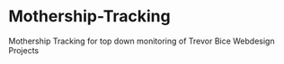 # Mothership-Tracking
Mothership Tracking for top down monitoring of Trevor Bice Webdesign Projects
